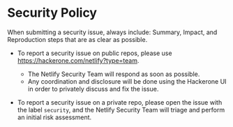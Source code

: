 # Security Policy

When submitting a security issue, always include: Summary, Impact, and Reproduction steps that are as clear as possible.

- To report a security issue on public repos, please use https://hackerone.com/netlify?type=team.
    - The Netlify Security Team will respond as soon as possible.
    - Any coordination and disclosure will be done using the Hackerone UI in order to privately discuss and fix the issue.

- To report a security issue on a private repo, please open the issue with the label `security`, and the Netlify Security Team will triage and perform an initial risk assessment.
